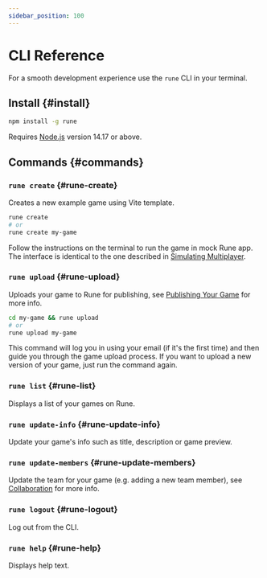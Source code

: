 ```yaml
---
sidebar_position: 100
---
```


# CLI Reference

For a smooth development experience use the `rune` CLI in your terminal.

## Install {#install}

```bash
npm install -g rune
```

Requires [Node.js](https://nodejs.org/en/download/) version 14.17 or above.

## Commands {#commands}

### `rune create` {#rune-create}

Creates a new example game using Vite template.

```bash
rune create
# or
rune create my-game
```

Follow the instructions on the terminal to run the game in mock Rune app. The interface is identical to the one described in [Simulating Multiplayer](../playtesting/simulating-multiplayer.md).

### `rune upload` {#rune-upload}

Uploads your game to Rune for publishing, see [Publishing Your Game](publishing-your-game.md) for more info.

```bash
cd my-game && rune upload
# or
rune upload my-game
```

This command will log you in using your email (if it's the first time) and then guide you through the game upload process. If you want to upload a new version of your game, just run the command again.

### `rune list` {#rune-list}

Displays a list of your games on Rune.

### `rune update-info` {#rune-update-info}

Update your game's info such as title, description or game preview.

### `rune update-members` {#rune-update-members}

Update the team for your game (e.g. adding a new team member), see [Collaboration](collaboration.md) for more info.

### `rune logout` {#rune-logout}

Log out from the CLI.

### `rune help` {#rune-help}

Displays help text.
